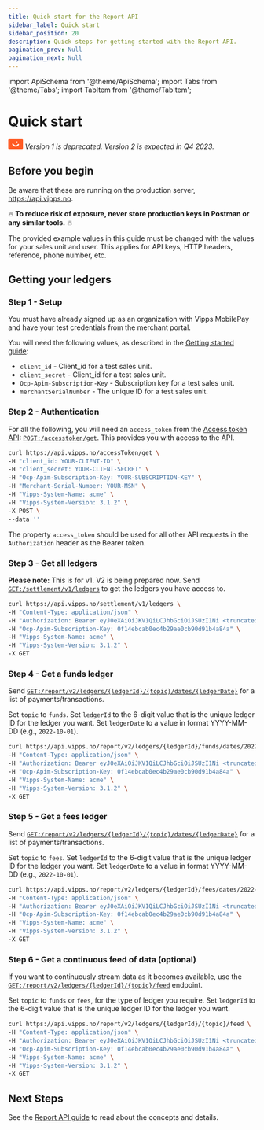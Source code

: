 ```yaml
---
title: Quick start for the Report API
sidebar_label: Quick start
sidebar_position: 20
description: Quick steps for getting started with the Report API.
pagination_prev: Null
pagination_next: Null
---
```


import ApiSchema from '@theme/ApiSchema';
import Tabs from '@theme/Tabs';
import TabItem from '@theme/TabItem';

# Quick start


![Vipps](./images/vipps.png) *Version 1 is deprecated. Version 2 is expected in Q4 2023.*


## Before you begin

Be aware that these are running on the production server, <https://api.vipps.no>.

🔥 **To reduce risk of exposure, never store production keys in Postman or any similar tools.** 🔥

The provided example values in this guide must be changed with the values for your sales unit and user.
This applies for API keys, HTTP headers, reference, phone number, etc.

## Getting your ledgers

### Step 1 - Setup

You must have already signed up as an organization with Vipps MobilePay and have
your test credentials from the merchant portal.

You will need the following values, as described in the
[Getting started guide](https://developer.vippsmobilepay.com/docs/getting-started):

* `client_id` - Client_id for a test sales unit.
* `client_secret` - Client_id for a test sales unit.
* `Ocp-Apim-Subscription-Key` - Subscription key for a test sales unit.
* `merchantSerialNumber` - The unique ID for a test sales unit.

### Step 2 - Authentication

For all the following, you will need an `access_token` from the
[Access token API](https://developer.vippsmobilepay.com/docs/APIs/access-token-api):
[`POST:/accesstoken/get`](https://developer.vippsmobilepay.com/api/access-token#tag/Authorization-Service/operation/fetchAuthorizationTokenUsingPost).
This provides you with access to the API.

```bash
curl https://api.vipps.no/accessToken/get \
-H "client_id: YOUR-CLIENT-ID" \
-H "client_secret: YOUR-CLIENT-SECRET" \
-H "Ocp-Apim-Subscription-Key: YOUR-SUBSCRIPTION-KEY" \
-H "Merchant-Serial-Number: YOUR-MSN" \
-H "Vipps-System-Name: acme" \
-H "Vipps-System-Version: 3.1.2" \
-X POST \
--data ''
```

The property `access_token` should be used for all other API requests in the `Authorization` header as the Bearer token.

### Step 3 - Get all ledgers

**Please note:** This is for v1. V2 is being prepared now.
Send
[`GET:/settlement/v1/ledgers`](https://developer.vippsmobilepay.com/api/report#/paths/~1settlement~1v1~1ledgers/get)
to get the ledgers you have access to.

```bash
curl https://api.vipps.no/settlement/v1/ledgers \
-H "Content-Type: application/json" \
-H "Authorization: Bearer eyJ0eXAiOiJKV1QiLCJhbGciOiJSUzI1Ni <truncated>" \
-H "Ocp-Apim-Subscription-Key: 0f14ebcab0ec4b29ae0cb90d91b4a84a" \
-H "Vipps-System-Name: acme" \
-H "Vipps-System-Version: 3.1.2" \
-X GET
```

### Step 4 - Get a funds ledger

Send
[`GET:/report/v2/ledgers/{ledgerId}/{topic}/dates/{ledgerDate}`][get-ledgers-endpoint]
for a list of payments/transactions.

Set `topic` to `funds`.
Set `ledgerId` to the 6-digit value that is the unique ledger ID for the ledger you want.
Set `ledgerDate` to a value in format YYYY-MM-DD (e.g., `2022-10-01`).

```bash
curl https://api.vipps.no/report/v2/ledgers/{ledgerId}/funds/dates/2022-10-01 \
-H "Content-Type: application/json" \
-H "Authorization: Bearer eyJ0eXAiOiJKV1QiLCJhbGciOiJSUzI1Ni <truncated>" \
-H "Ocp-Apim-Subscription-Key: 0f14ebcab0ec4b29ae0cb90d91b4a84a" \
-H "Vipps-System-Name: acme" \
-H "Vipps-System-Version: 3.1.2" \
-X GET
```

### Step 5 - Get a fees ledger

Send
[`GET:/report/v2/ledgers/{ledgerId}/{topic}/dates/{ledgerDate}`][get-ledgers-endpoint]
for a list of payments/transactions.

Set `topic` to `fees`.
Set `ledgerId` to the 6-digit value that is the unique ledger ID for the ledger you want.
Set `ledgerDate` to a value in format YYYY-MM-DD (e.g., `2022-10-01`).

```bash
curl https://api.vipps.no/report/v2/ledgers/{ledgerId}/fees/dates/2022-10-01 \
-H "Content-Type: application/json" \
-H "Authorization: Bearer eyJ0eXAiOiJKV1QiLCJhbGciOiJSUzI1Ni <truncated>" \
-H "Ocp-Apim-Subscription-Key: 0f14ebcab0ec4b29ae0cb90d91b4a84a" \
-H "Vipps-System-Name: acme" \
-H "Vipps-System-Version: 3.1.2" \
-X GET
```

### Step 6 - Get a continuous feed of data (optional)

If you want to continuously stream data as it becomes available, use the
[`GET:/report/v2/ledgers/{ledgerId}/{topic}/feed`][fetch-report-by-feed-endpoint]
endpoint.

Set `topic` to `funds` or `fees`, for the type of ledger you require.
Set `ledgerId` to the 6-digit value that is the unique ledger ID for the ledger you want.


```bash
curl https://api.vipps.no/report/v2/ledgers/{ledgerId}/{topic}/feed \
-H "Content-Type: application/json" \
-H "Authorization: Bearer eyJ0eXAiOiJKV1QiLCJhbGciOiJSUzI1Ni <truncated>" \
-H "Ocp-Apim-Subscription-Key: 0f14ebcab0ec4b29ae0cb90d91b4a84a" \
-H "Vipps-System-Name: acme" \
-H "Vipps-System-Version: 3.1.2" \
-X GET
```

## Next Steps

See the [Report API guide](./api-guide/README.md) to read about the concepts and details.



[get-ledgers-endpoint]:https://developer.vippsmobilepay.com/api/report/#tag/settlementv1/operation/getLedgers
[fetch-report-by-date-endpoint]:https://developer.vippsmobilepay.com/api/report/#tag/reportv2ledgers/paths/~1report~1v2~1ledgers~1%7BledgerId%7D~1%7Btopic%7D~1dates~1%7BledgerDate%7D/get
[fetch-report-by-feed-endpoint]:https://developer.vippsmobilepay.com/api/report/#tag/reportv2ledgers/paths/~1report~1v2~1ledgers~1%7BledgerId%7D~1%7Btopic%7D~1feed/get
